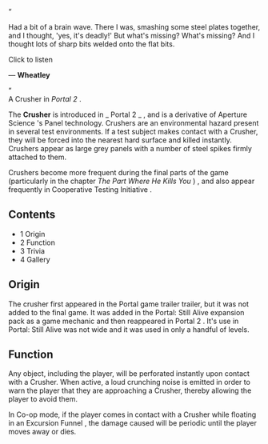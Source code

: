 “

Had a bit of a brain wave. There I was, smashing some steel plates together,
and I thought, 'yes, it's deadly!' But what's missing? What's missing? And I
thought lots of sharp bits welded onto the flat bits.  

Click to listen

— **Wheatley**

”  
A Crusher in _Portal 2_ .

The **Crusher** is introduced in _ Portal 2  _ , and is a derivative of
Aperture Science  's  Panel  technology. Crushers are an environmental hazard
present in several test environments. If a test subject makes contact with a
Crusher, they will be forced into the nearest hard surface and killed
instantly. Crushers appear as large grey panels with a number of steel spikes
firmly attached to them.

Crushers become more frequent during the final parts of the game
(particularly in the chapter  _The Part Where He Kills You_ )  , and also
appear frequently in  Cooperative Testing Initiative  .

##  Contents

  * 1  Origin 
  * 2  Function 
  * 3  Trivia 
  * 4  Gallery 

##  Origin

The crusher first appeared in the  Portal  game trailer trailer, but it was
not added to the final game. It was added in the  Portal: Still Alive
expansion pack as a game mechanic and then reappeared in  Portal 2  . It's use
in  Portal: Still Alive  was not wide and it was used in only a handful of
levels.

##  Function

Any object, including the player, will be perforated instantly upon contact
with a Crusher. When active, a loud crunching noise is emitted in order to
warn the player that they are approaching a Crusher, thereby allowing the
player to avoid them.

In Co-op mode, if the player comes in contact with a Crusher while floating in
an  Excursion Funnel  , the damage caused will be periodic until the player
moves away or dies.

